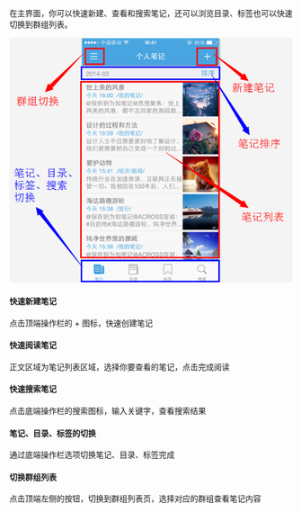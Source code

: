 在主界面，你可以快速新建、查看和搜索笔记，还可以浏览目录、标签也可以快速切换到群组列表。


![I56](img\I56.png)

#### 快速新建笔记

点击顶端操作栏的 + 图标，快速创建笔记


#### 快速阅读笔记

正文区域为笔记列表区域，选择你要查看的笔记，点击完成阅读


#### 快速搜索笔记

点击底端操作栏的搜索图标，输入关键字，查看搜索结果


#### 笔记、目录、标签的切换

通过底端操作栏选项切换笔记、目录、标签完成


#### 切换群组列表

点击顶端左侧的按钮，切换到群组列表页，选择对应的群组查看笔记内容
